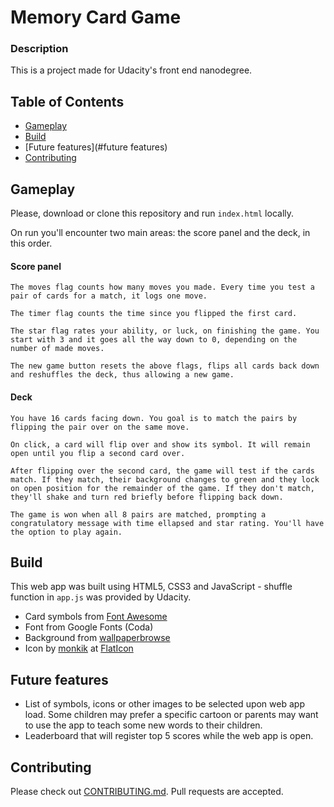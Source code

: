 # Memory Card Game

### Description

This is a project made for Udacity's front end nanodegree.

## Table of Contents

* [Gameplay](#instructions)
* [Build](#build)
* [Future features](#future features)
* [Contributing](#contributing)

## Gameplay

Please, download or clone this repository and run `index.html` locally.

On run you'll encounter two main areas: the score panel and the deck, in this order.

#### **Score panel**
    
    The moves flag counts how many moves you made. Every time you test a pair of cards for a match, it logs one move.

    The timer flag counts the time since you flipped the first card.

    The star flag rates your ability, or luck, on finishing the game. You start with 3 and it goes all the way down to 0, depending on the number of made moves.

    The new game button resets the above flags, flips all cards back down and reshuffles the deck, thus allowing a new game.


#### **Deck**

    You have 16 cards facing down. You goal is to match the pairs by flipping the pair over on the same move.
    
    On click, a card will flip over and show its symbol. It will remain open until you flip a second card over.

    After flipping over the second card, the game will test if the cards match. If they match, their background changes to green and they lock on open position for the remainder of the game. If they don't match, they'll shake and turn red briefly before flipping back down.

    The game is won when all 8 pairs are matched, prompting a congratulatory message with time ellapsed and star rating. You'll have the option to play again.

## Build

This web app was built using HTML5, CSS3 and JavaScript - shuffle function in `app.js` was provided by Udacity.

- Card symbols from [Font Awesome](https://fontawesome.com/)
- Font from Google Fonts (Coda)
- Background from [wallpaperbrowse](https://wallpaperbrowse.com/)
- Icon by [monkik](https://www.flaticon.com/authors/monkik) at [FlatIcon](https://www.flaticon.com/) 

## Future features

- List of symbols, icons or other images to be selected upon web app load. Some children may prefer a specific cartoon or parents may want to use the app to teach some new words to their children.
- Leaderboard that will register top 5 scores while the web app is open.

## Contributing

Please check out [CONTRIBUTING.md](CONTRIBUTING.md). Pull requests are accepted.